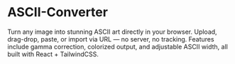 # ASCII-Converter
Turn any image into stunning ASCII art directly in your browser. Upload, drag-drop, paste, or import via URL — no server, no tracking. Features include gamma correction, colorized output, and adjustable ASCII width, all built with React + TailwindCSS.

